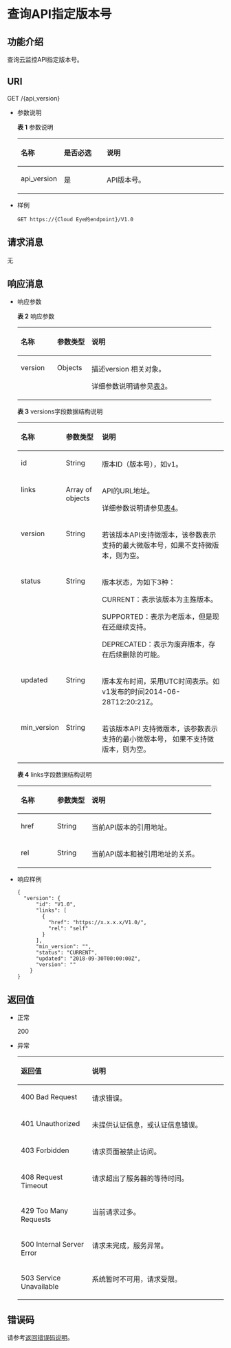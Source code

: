 # 查询API指定版本号<a name="ZH-CN_TOPIC_0171212610"></a>

## 功能介绍<a name="section66578044"></a>

查询云监控API指定版本号。

## URI<a name="section62331491"></a>

GET /\{api\_version\}

-   参数说明

    **表 1**  参数说明

    <a name="table23820074175412"></a>
    <table><thead align="left"><tr id="row17704405175412"><th class="cellrowborder" valign="top" width="19.99%" id="mcps1.2.4.1.1"><p id="p24770673175412"><a name="p24770673175412"></a><a name="p24770673175412"></a>名称</p>
    </th>
    <th class="cellrowborder" valign="top" width="20.93%" id="mcps1.2.4.1.2"><p id="p60267522175412"><a name="p60267522175412"></a><a name="p60267522175412"></a>是否必选</p>
    </th>
    <th class="cellrowborder" valign="top" width="59.08%" id="mcps1.2.4.1.3"><p id="p49831152175412"><a name="p49831152175412"></a><a name="p49831152175412"></a>说明</p>
    </th>
    </tr>
    </thead>
    <tbody><tr id="row9791522175412"><td class="cellrowborder" valign="top" width="19.99%" headers="mcps1.2.4.1.1 "><p id="p54915841175412"><a name="p54915841175412"></a><a name="p54915841175412"></a>api_version</p>
    </td>
    <td class="cellrowborder" valign="top" width="20.93%" headers="mcps1.2.4.1.2 "><p id="p18998132175412"><a name="p18998132175412"></a><a name="p18998132175412"></a>是</p>
    </td>
    <td class="cellrowborder" valign="top" width="59.08%" headers="mcps1.2.4.1.3 "><p id="p62453732175412"><a name="p62453732175412"></a><a name="p62453732175412"></a>API版本号。</p>
    </td>
    </tr>
    </tbody>
    </table>


-   样例

    ```
    GET https://{Cloud Eye的endpoint}/V1.0
    ```


## 请求消息<a name="section24112512"></a>

无

## 响应消息<a name="section15686020"></a>

-   响应参数

    **表 2**  响应参数

    <a name="table26246518152631"></a>
    <table><thead align="left"><tr id="row29602547152631"><th class="cellrowborder" valign="top" width="18.72%" id="mcps1.2.4.1.1"><p id="p1143665616354"><a name="p1143665616354"></a><a name="p1143665616354"></a>名称</p>
    </th>
    <th class="cellrowborder" valign="top" width="17.73%" id="mcps1.2.4.1.2"><p id="p11440156143517"><a name="p11440156143517"></a><a name="p11440156143517"></a>参数类型</p>
    </th>
    <th class="cellrowborder" valign="top" width="63.55%" id="mcps1.2.4.1.3"><p id="p244212561357"><a name="p244212561357"></a><a name="p244212561357"></a>说明</p>
    </th>
    </tr>
    </thead>
    <tbody><tr id="row56174697152631"><td class="cellrowborder" valign="top" width="18.72%" headers="mcps1.2.4.1.1 "><p id="p4445556153516"><a name="p4445556153516"></a><a name="p4445556153516"></a>version</p>
    </td>
    <td class="cellrowborder" valign="top" width="17.73%" headers="mcps1.2.4.1.2 "><p id="p444855610353"><a name="p444855610353"></a><a name="p444855610353"></a>Objects</p>
    </td>
    <td class="cellrowborder" valign="top" width="63.55%" headers="mcps1.2.4.1.3 "><p id="p344911569354"><a name="p344911569354"></a><a name="p344911569354"></a>描述version 相关对象。</p>
    <p id="p76411522123610"><a name="p76411522123610"></a><a name="p76411522123610"></a>详细参数说明请参见<a href="#table697164712507">表3</a>。</p>
    </td>
    </tr>
    </tbody>
    </table>

    **表 3**  versions字段数据结构说明

    <a name="table697164712507"></a>
    <table><thead align="left"><tr id="row1898124785019"><th class="cellrowborder" valign="top" width="18.72%" id="mcps1.2.4.1.1"><p id="p4981247195018"><a name="p4981247195018"></a><a name="p4981247195018"></a>名称</p>
    </th>
    <th class="cellrowborder" valign="top" width="17.73%" id="mcps1.2.4.1.2"><p id="p79844713504"><a name="p79844713504"></a><a name="p79844713504"></a>参数类型</p>
    </th>
    <th class="cellrowborder" valign="top" width="63.55%" id="mcps1.2.4.1.3"><p id="p698194713501"><a name="p698194713501"></a><a name="p698194713501"></a>说明</p>
    </th>
    </tr>
    </thead>
    <tbody><tr id="row89854714509"><td class="cellrowborder" valign="top" width="18.72%" headers="mcps1.2.4.1.1 "><p id="p139834735010"><a name="p139834735010"></a><a name="p139834735010"></a>id</p>
    </td>
    <td class="cellrowborder" valign="top" width="17.73%" headers="mcps1.2.4.1.2 "><p id="p298114755020"><a name="p298114755020"></a><a name="p298114755020"></a>String</p>
    </td>
    <td class="cellrowborder" valign="top" width="63.55%" headers="mcps1.2.4.1.3 "><p id="p179964715014"><a name="p179964715014"></a><a name="p179964715014"></a>版本ID（版本号），如v1。</p>
    </td>
    </tr>
    <tr id="row299164795019"><td class="cellrowborder" valign="top" width="18.72%" headers="mcps1.2.4.1.1 "><p id="p199919474509"><a name="p199919474509"></a><a name="p199919474509"></a>links</p>
    </td>
    <td class="cellrowborder" valign="top" width="17.73%" headers="mcps1.2.4.1.2 "><p id="p8991047175014"><a name="p8991047175014"></a><a name="p8991047175014"></a>Array of objects</p>
    </td>
    <td class="cellrowborder" valign="top" width="63.55%" headers="mcps1.2.4.1.3 "><p id="p59964795019"><a name="p59964795019"></a><a name="p59964795019"></a>API的URL地址。</p>
    <p id="p181431404541"><a name="p181431404541"></a><a name="p181431404541"></a>详细参数说明请参见<a href="#table826514508503">表4</a>。</p>
    </td>
    </tr>
    <tr id="row79914725015"><td class="cellrowborder" valign="top" width="18.72%" headers="mcps1.2.4.1.1 "><p id="p199974711501"><a name="p199974711501"></a><a name="p199974711501"></a>version</p>
    </td>
    <td class="cellrowborder" valign="top" width="17.73%" headers="mcps1.2.4.1.2 "><p id="p12992477506"><a name="p12992477506"></a><a name="p12992477506"></a>String</p>
    </td>
    <td class="cellrowborder" valign="top" width="63.55%" headers="mcps1.2.4.1.3 "><p id="p1613574610538"><a name="p1613574610538"></a><a name="p1613574610538"></a>若该版本API支持微版本，该参数表示支持的最大微版本号，如果不支持微版本，则为空。</p>
    </td>
    </tr>
    <tr id="row1910011478501"><td class="cellrowborder" valign="top" width="18.72%" headers="mcps1.2.4.1.1 "><p id="p4100134718509"><a name="p4100134718509"></a><a name="p4100134718509"></a>status</p>
    </td>
    <td class="cellrowborder" valign="top" width="17.73%" headers="mcps1.2.4.1.2 "><p id="p110019470505"><a name="p110019470505"></a><a name="p110019470505"></a>String</p>
    </td>
    <td class="cellrowborder" valign="top" width="63.55%" headers="mcps1.2.4.1.3 "><p id="p1210024725017"><a name="p1210024725017"></a><a name="p1210024725017"></a>版本状态，为如下3种：</p>
    <p id="p1010024712509"><a name="p1010024712509"></a><a name="p1010024712509"></a>CURRENT：表示该版本为主推版本。</p>
    <p id="p210054735017"><a name="p210054735017"></a><a name="p210054735017"></a>SUPPORTED：表示为老版本，但是现在还继续支持。</p>
    <p id="p1100047125014"><a name="p1100047125014"></a><a name="p1100047125014"></a>DEPRECATED：表示为废弃版本，存在后续删除的可能。</p>
    </td>
    </tr>
    <tr id="row1310017478505"><td class="cellrowborder" valign="top" width="18.72%" headers="mcps1.2.4.1.1 "><p id="p3100154715016"><a name="p3100154715016"></a><a name="p3100154715016"></a>updated</p>
    </td>
    <td class="cellrowborder" valign="top" width="17.73%" headers="mcps1.2.4.1.2 "><p id="p141001847135012"><a name="p141001847135012"></a><a name="p141001847135012"></a>String</p>
    </td>
    <td class="cellrowborder" valign="top" width="63.55%" headers="mcps1.2.4.1.3 "><p id="p9100164765020"><a name="p9100164765020"></a><a name="p9100164765020"></a>版本发布时间，采用UTC时间表示。如v1发布的时间2014-06-28T12:20:21Z。</p>
    </td>
    </tr>
    <tr id="row5100144717502"><td class="cellrowborder" valign="top" width="18.72%" headers="mcps1.2.4.1.1 "><p id="p1310010474502"><a name="p1310010474502"></a><a name="p1310010474502"></a>min_version</p>
    </td>
    <td class="cellrowborder" valign="top" width="17.73%" headers="mcps1.2.4.1.2 "><p id="p7100134735019"><a name="p7100134735019"></a><a name="p7100134735019"></a>String</p>
    </td>
    <td class="cellrowborder" valign="top" width="63.55%" headers="mcps1.2.4.1.3 "><p id="p7556103913538"><a name="p7556103913538"></a><a name="p7556103913538"></a>若该版本API 支持微版本，该参数表示支持的最小微版本号， 如果不支持微版本，则为空。</p>
    </td>
    </tr>
    </tbody>
    </table>

    **表 4**  links字段数据结构说明

    <a name="table826514508503"></a>
    <table><thead align="left"><tr id="row15266125018507"><th class="cellrowborder" valign="top" width="18.72%" id="mcps1.2.4.1.1"><p id="p726618502508"><a name="p726618502508"></a><a name="p726618502508"></a>名称</p>
    </th>
    <th class="cellrowborder" valign="top" width="17.73%" id="mcps1.2.4.1.2"><p id="p11266135011504"><a name="p11266135011504"></a><a name="p11266135011504"></a>参数类型</p>
    </th>
    <th class="cellrowborder" valign="top" width="63.55%" id="mcps1.2.4.1.3"><p id="p726625019507"><a name="p726625019507"></a><a name="p726625019507"></a>说明</p>
    </th>
    </tr>
    </thead>
    <tbody><tr id="row16267105014508"><td class="cellrowborder" valign="top" width="18.72%" headers="mcps1.2.4.1.1 "><p id="p726735018501"><a name="p726735018501"></a><a name="p726735018501"></a>href</p>
    </td>
    <td class="cellrowborder" valign="top" width="17.73%" headers="mcps1.2.4.1.2 "><p id="p1526745015503"><a name="p1526745015503"></a><a name="p1526745015503"></a>String</p>
    </td>
    <td class="cellrowborder" valign="top" width="63.55%" headers="mcps1.2.4.1.3 "><p id="p1726735085010"><a name="p1726735085010"></a><a name="p1726735085010"></a>当前API版本的引用地址。</p>
    </td>
    </tr>
    <tr id="row1326725018501"><td class="cellrowborder" valign="top" width="18.72%" headers="mcps1.2.4.1.1 "><p id="p72674509503"><a name="p72674509503"></a><a name="p72674509503"></a>rel</p>
    </td>
    <td class="cellrowborder" valign="top" width="17.73%" headers="mcps1.2.4.1.2 "><p id="p132670509503"><a name="p132670509503"></a><a name="p132670509503"></a>String</p>
    </td>
    <td class="cellrowborder" valign="top" width="63.55%" headers="mcps1.2.4.1.3 "><p id="p15267750125020"><a name="p15267750125020"></a><a name="p15267750125020"></a>当前API版本和被引用地址的关系。</p>
    </td>
    </tr>
    </tbody>
    </table>

-   响应样例

    ```
    { 
      "version": { 
          "id": "V1.0", 
          "links": [ 
            { 
              "href": "https://x.x.x.x/V1.0/", 
              "rel": "self" 
            } 
          ], 
          "min_version": "", 
          "status": "CURRENT", 
          "updated": "2018-09-30T00:00:00Z", 
          "version": "" 
        } 
    }
    ```


## 返回值<a name="section6956456"></a>

-   正常

    200

-   异常

    <a name="table46793998"></a>
    <table><thead align="left"><tr id="row65573909"><th class="cellrowborder" valign="top" width="34.44%" id="mcps1.1.3.1.1"><p id="p9886408"><a name="p9886408"></a><a name="p9886408"></a>返回值</p>
    </th>
    <th class="cellrowborder" valign="top" width="65.56%" id="mcps1.1.3.1.2"><p id="p62601592"><a name="p62601592"></a><a name="p62601592"></a>说明</p>
    </th>
    </tr>
    </thead>
    <tbody><tr id="row37564172"><td class="cellrowborder" valign="top" width="34.44%" headers="mcps1.1.3.1.1 "><p id="p22799085"><a name="p22799085"></a><a name="p22799085"></a>400 Bad Request</p>
    </td>
    <td class="cellrowborder" valign="top" width="65.56%" headers="mcps1.1.3.1.2 "><p id="p44643603"><a name="p44643603"></a><a name="p44643603"></a>请求错误。</p>
    </td>
    </tr>
    <tr id="row66248115"><td class="cellrowborder" valign="top" width="34.44%" headers="mcps1.1.3.1.1 "><p id="p64497130"><a name="p64497130"></a><a name="p64497130"></a>401 Unauthorized</p>
    </td>
    <td class="cellrowborder" valign="top" width="65.56%" headers="mcps1.1.3.1.2 "><p id="p42202994"><a name="p42202994"></a><a name="p42202994"></a>未提供认证信息，或认证信息错误。</p>
    </td>
    </tr>
    <tr id="row44282627"><td class="cellrowborder" valign="top" width="34.44%" headers="mcps1.1.3.1.1 "><p id="p30123063"><a name="p30123063"></a><a name="p30123063"></a>403 Forbidden</p>
    </td>
    <td class="cellrowborder" valign="top" width="65.56%" headers="mcps1.1.3.1.2 "><p id="p15114764"><a name="p15114764"></a><a name="p15114764"></a>请求页面被禁止访问。</p>
    </td>
    </tr>
    <tr id="row1815156"><td class="cellrowborder" valign="top" width="34.44%" headers="mcps1.1.3.1.1 "><p id="p12809933"><a name="p12809933"></a><a name="p12809933"></a>408 Request Timeout</p>
    </td>
    <td class="cellrowborder" valign="top" width="65.56%" headers="mcps1.1.3.1.2 "><p id="p10309404"><a name="p10309404"></a><a name="p10309404"></a>请求超出了服务器的等待时间。</p>
    </td>
    </tr>
    <tr id="row25675773"><td class="cellrowborder" valign="top" width="34.44%" headers="mcps1.1.3.1.1 "><p id="p66471715"><a name="p66471715"></a><a name="p66471715"></a>429 Too Many Requests</p>
    </td>
    <td class="cellrowborder" valign="top" width="65.56%" headers="mcps1.1.3.1.2 "><p id="p5281111"><a name="p5281111"></a><a name="p5281111"></a>当前请求过多。</p>
    </td>
    </tr>
    <tr id="row47530006"><td class="cellrowborder" valign="top" width="34.44%" headers="mcps1.1.3.1.1 "><p id="p24725298"><a name="p24725298"></a><a name="p24725298"></a>500 Internal Server Error</p>
    </td>
    <td class="cellrowborder" valign="top" width="65.56%" headers="mcps1.1.3.1.2 "><p id="p39567352"><a name="p39567352"></a><a name="p39567352"></a>请求未完成，服务异常。</p>
    </td>
    </tr>
    <tr id="row20561848"><td class="cellrowborder" valign="top" width="34.44%" headers="mcps1.1.3.1.1 "><p id="p54897010"><a name="p54897010"></a><a name="p54897010"></a>503 Service Unavailable</p>
    </td>
    <td class="cellrowborder" valign="top" width="65.56%" headers="mcps1.1.3.1.2 "><p id="p1451523117958"><a name="p1451523117958"></a><a name="p1451523117958"></a>系统暂时不可用，请求受限。</p>
    </td>
    </tr>
    </tbody>
    </table>


## 错误码<a name="section137621219143417"></a>

请参考[返回错误码说明](返回错误码说明.md)。

